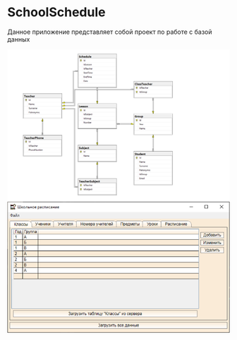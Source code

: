 # SchoolSchedule

Данное приложение представляет собой проект по работе с базой данных

![Image alt](https://github.com/ClassZak/PractProjectSchoolSchedule/blob/master/ER-схема.png)
![Image alt](https://github.com/ClassZak/PractProjectSchoolSchedule/blob/master/Screen1.png)
